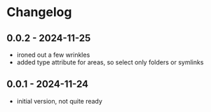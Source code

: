 # Changelog

## 0.0.2 - 2024-11-25

* ironed out a few wrinkles
* added type attribute for areas, so select only folders or symlinks

## 0.0.1 - 2024-11-24

* initial version, not quite ready
